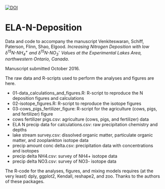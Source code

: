 [![DOI](https://zenodo.org/badge/69814279.svg)](https://zenodo.org/badge/latestdoi/69814279)

# ELA-N-Deposition

Data and code to accompany the manuscript Venkiteswaran, Schiff, Paterson, Flinn, Shao, Elgood. *Increasing Nitrogen Deposition with low δ<sup>15</sup>N-NH<sub>4</sub><sup>+</sup> and δ<sup>15</sup>N-NO<sub>3</sub><sup>-</sup> Values at the Experimental Lakes Area, northwestern Ontario, Canada*.

Manuscript submitted October 2016.

The raw data and R-scripts used to perform the analyses and figures are here.

* 01-data_calculations_and_figures.R: R-script to reproduce the N deposition figures and calculations
* 02-isotope_figures.R: R-script to reproduce the isotope figures
* 03-cows_pigs_fertilizer_figure: R-script for the agriculture (cows, pigs, and fertilizer) figure
* cows fertilizer pigs.csv: agriculture (cows, pigs, and fertilizer) data
* ELA N precip data for calculations.csv: raw precipitation chemistry and depths
* lake stream survey.csv: dissolved organic matter, particulate organic matter, and zooplankton isotope data
* precip amount conc delta.csv: precipitation data with concentrations and isotopes
* precip delta NH4.csv: survey of NH4+ isotope data
* precip delta NO3.csv: survey of NO3- isotope data

The R-code for the analyses, figures, and mixing models requires (at the very least) dply, ggplot2, Kendall, reshape2, and zoo. Thanks to the authors of these packages.
